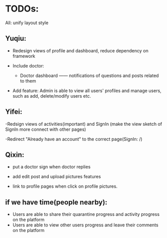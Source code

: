 # TODOs:

All: unify layout style

## Yuqiu:

- Redesign views of profile and dashboard, reduce dependency on framework

- Include doctor:
  - Doctor dashboard —— notifications of questions and posts related to them

- Add feature:
Admin is able to view all users' profiles and manage users, such as add, delete/modify users etc.


## Yifei:

-Redsign views of activities(important) and SignIn (make the view sketch of SignIn more connect with other pages)

-Redirect "Already have an account" to the correct page(SignIn: /)

## Qixin:
- put a doctor sign when doctor replies

- add edit post and upload pictures features

- link to profile pages when click on profile pictures.


## if we have time(people nearby):
- Users are able to share their quarantine progress and activity progress on the
platform
- Users are able to view other users progress and leave their comments on the
platform
